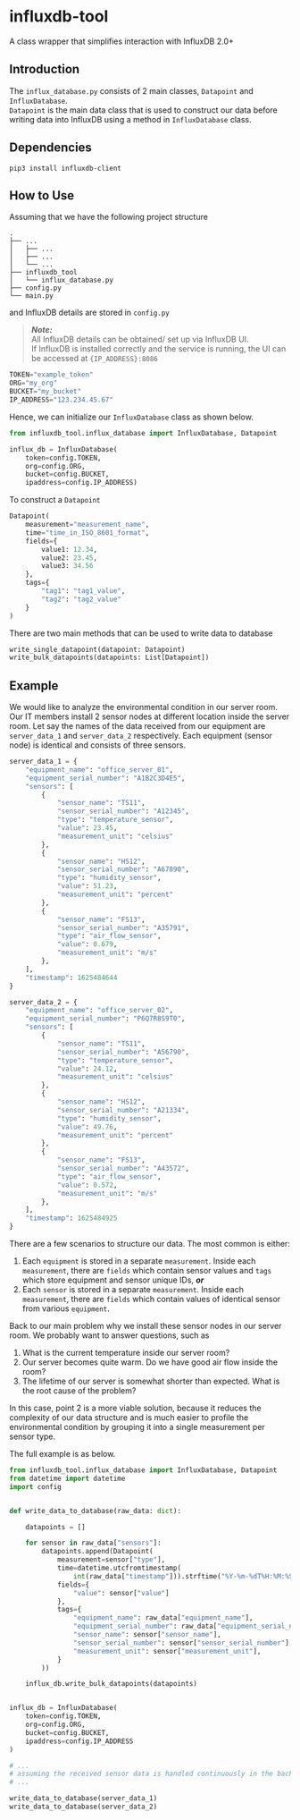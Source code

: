 # influxdb-tool

A class wrapper that simplifies interaction with InfluxDB 2.0+

## Introduction

The `influx_database.py` consists of 2 main classes, `Datapoint` and `InfluxDatabase`.  
`Datapoint` is the main data class that is used to construct our data before writing data into InfluxDB using a method in `InfluxDatabase` class.

## Dependencies

```shell
pip3 install influxdb-client
```

## How to Use

Assuming that we have the following project structure

```none
.
├── ...
│   ├── ...
│   ├── ...
│   └── ...
├── influxdb_tool
│   └── influx_database.py
├── config.py
└── main.py
```

and InfluxDB details are stored in `config.py`

> ***Note:***  
> All InfluxDB details can be obtained/ set up via InfluxDB UI.  
> If InfluxDB is installed correctly and the service is running, the UI can be accessed at `{IP_ADDRESS}:8086`

```python
TOKEN="example_token"
ORG="my_org"
BUCKET="my_bucket"
IP_ADDRESS="123.234.45.67"
```

Hence, we can initialize our `InfluxDatabase` class as shown below.

```python
from influxdb_tool.influx_database import InfluxDatabase, Datapoint

influx_db = InfluxDatabase(
    token=config.TOKEN,
    org=config.ORG,
    bucket=config.BUCKET,
    ipaddress=config.IP_ADDRESS)
```

To construct a `Datapoint`

```python
Datapoint(
    measurement="measurement_name",
    time="time_in_ISO_8601_format",
    fields={
        value1: 12.34,
        value2: 23.45,
        value3: 34.56    
    },
    tags={
        "tag1": "tag1_value",
        "tag2": "tag2_value"
    }
)
```

There are two main methods that can be used to write data to database

```python
write_single_datapoint(datapoint: Datapoint)
write_bulk_datapoints(datapoints: List[Datapoint])
```

## Example

We would like to analyze the environmental condition in our server room. Our IT members install 2 sensor nodes at different location inside the server room. Let say the names of the data received from our equipment are `server_data_1` and `server_data_2` respectively. Each equipment (sensor node) is identical and consists of three sensors.

```python
server_data_1 = {
    "equipment_name": "office_server_01",
    "equipment_serial_number": "A1B2C3D4E5",
    "sensors": [
        {
            "sensor_name": "TS11",
            "sensor_serial_number": "A12345",
            "type": "temperature_sensor",
            "value": 23.45,
            "measurement_unit": "celsius"
        },
        {
            "sensor_name": "HS12",
            "sensor_serial_number": "A67890",
            "type": "humidity_sensor",
            "value": 51.23,
            "measurement_unit": "percent"
        },
        {
            "sensor_name": "FS13",
            "sensor_serial_number": "A35791",
            "type": "air_flow_sensor",
            "value": 0.679,
            "measurement_unit": "m/s"
        },
    ],
    "timestamp": 1625484644
}

server_data_2 = {
    "equipment_name": "office_server_02",
    "equipment_serial_number": "P6Q7R8S9T0",
    "sensors": [
        {
            "sensor_name": "TS11",
            "sensor_serial_number": "A56790",
            "type": "temperature_sensor",
            "value": 24.12,
            "measurement_unit": "celsius"
        },
        {
            "sensor_name": "HS12",
            "sensor_serial_number": "A21334",
            "type": "humidity_sensor",
            "value": 49.76,
            "measurement_unit": "percent"
        },
        {
            "sensor_name": "FS13",
            "sensor_serial_number": "A43572",
            "type": "air_flow_sensor",
            "value": 0.572,
            "measurement_unit": "m/s"
        },
    ],
    "timestamp": 1625484925
}
```

There are a few scenarios to structure our data. The most common is either:

1. Each `equipment` is stored in a separate `measurement`. Inside each `measurement`, there are `fields` which contain sensor values and `tags` which store equipment and sensor unique IDs, ***or***
2. Each `sensor` is stored in a separate `measurement`. Inside each `measurement`, there are `fields` which contain values of identical sensor from various `equipment`.

Back to our main problem why we install these sensor nodes in our server room. We probably want to answer questions, such as

1. What is the current temperature inside our server room?  
2. Our server becomes quite warm. Do we have good air flow inside the room?
3. The lifetime of our server is somewhat shorter than expected. What is the root cause of the problem?

In this case, point 2 is a more viable solution, because it reduces the complexity of our data structure and is much easier to profile the environmental condition by grouping it into a single measurement per sensor type.  

The full example is as below.

```python
from influxdb_tool.influx_database import InfluxDatabase, Datapoint
from datetime import datetime
import config


def write_data_to_database(raw_data: dict):

    datapoints = []

    for sensor in raw_data["sensors"]:
        datapoints.append(Datapoint(
            measurement=sensor["type"],
            time=datetime.utcfromtimestamp(
                int(raw_data["timestamp"])).strftime("%Y-%m-%dT%H:%M:%SZ"),
            fields={
                "value": sensor["value"]
            },
            tags={
                "equipment_name": raw_data["equipment_name"],
                "equipment_serial_number": raw_data["equipment_serial_number"],
                "sensor_name": sensor["sensor_name"],
                "sensor_serial_number": sensor["sensor_serial_number"],
                "measurement_unit": sensor["measurement_unit"],
            }
        ))

    influx_db.write_bulk_datapoints(datapoints)


influx_db = InfluxDatabase(
    token=config.TOKEN,
    org=config.ORG,
    bucket=config.BUCKET,
    ipaddress=config.IP_ADDRESS
)

# ...
# assuming the received sensor data is handled continuously in the background 
# ...

write_data_to_database(server_data_1)
write_data_to_database(server_data_2)
```
